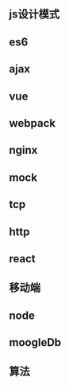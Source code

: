 

## js设计模式

## es6

## ajax

## vue

## webpack

## nginx

## mock

## tcp 

## http 

## react

## 移动端

## node

## moogleDb

## 算法
